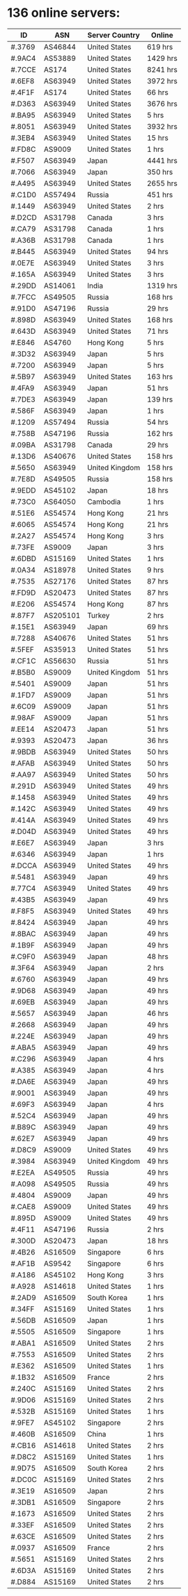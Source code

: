 # 136 online servers:

| ID | ASN | Server Country | Online |
| ------ | ------ | ------ | ------ |
| #.3769 | AS46844 | United States | 619 hrs |
| #.9AC4 | AS53889 | United States | 1429 hrs |
| #.7CCE | AS174 | United States | 8241 hrs |
| #.6EF8 | AS63949 | United States | 3972 hrs |
| #.4F1F | AS174 | United States | 66 hrs |
| #.D363 | AS63949 | United States | 3676 hrs |
| #.BA95 | AS63949 | United States | 5 hrs |
| #.8051 | AS63949 | United States | 3932 hrs |
| #.3EB4 | AS63949 | United States | 15 hrs |
| #.FD8C | AS9009 | United States | 1 hrs |
| #.F507 | AS63949 | Japan | 4441 hrs |
| #.7066 | AS63949 | Japan | 350 hrs |
| #.A495 | AS63949 | United States | 2655 hrs |
| #.C1D0 | AS57494 | Russia | 451 hrs |
| #.1449 | AS63949 | United States | 2 hrs |
| #.D2CD | AS31798 | Canada | 3 hrs |
| #.CA79 | AS31798 | Canada | 1 hrs |
| #.A36B | AS31798 | Canada | 1 hrs |
| #.B445 | AS63949 | United States | 94 hrs |
| #.0E7E | AS63949 | United States | 3 hrs |
| #.165A | AS63949 | United States | 3 hrs |
| #.29DD | AS14061 | India | 1319 hrs |
| #.7FCC | AS49505 | Russia | 168 hrs |
| #.91D0 | AS47196 | Russia | 29 hrs |
| #.898D | AS63949 | United States | 168 hrs |
| #.643D | AS63949 | United States | 71 hrs |
| #.E846 | AS4760 | Hong Kong | 5 hrs |
| #.3D32 | AS63949 | Japan | 5 hrs |
| #.7200 | AS63949 | Japan | 5 hrs |
| #.5B97 | AS63949 | United States | 163 hrs |
| #.4FA9 | AS63949 | Japan | 51 hrs |
| #.7DE3 | AS63949 | Japan | 139 hrs |
| #.586F | AS63949 | Japan | 1 hrs |
| #.1209 | AS57494 | Russia | 54 hrs |
| #.758B | AS47196 | Russia | 162 hrs |
| #.09BA | AS31798 | Canada | 29 hrs |
| #.13D6 | AS40676 | United States | 158 hrs |
| #.5650 | AS63949 | United Kingdom | 158 hrs |
| #.7E8D | AS49505 | Russia | 158 hrs |
| #.9EDD | AS45102 | Japan | 18 hrs |
| #.73C0 | AS64050 | Cambodia | 1 hrs |
| #.51E6 | AS54574 | Hong Kong | 21 hrs |
| #.6065 | AS54574 | Hong Kong | 21 hrs |
| #.2A27 | AS54574 | Hong Kong | 3 hrs |
| #.73FE | AS9009 | Japan | 3 hrs |
| #.6DBD | AS15169 | United States | 1 hrs |
| #.0A34 | AS18978 | United States | 9 hrs |
| #.7535 | AS27176 | United States | 87 hrs |
| #.FD9D | AS20473 | United States | 87 hrs |
| #.E206 | AS54574 | Hong Kong | 87 hrs |
| #.87F7 | AS205101 | Turkey | 2 hrs |
| #.15E1 | AS63949 | Japan | 69 hrs |
| #.7288 | AS40676 | United States | 51 hrs |
| #.5FEF | AS35913 | United States | 51 hrs |
| #.CF1C | AS56630 | Russia | 51 hrs |
| #.B5B0 | AS9009 | United Kingdom | 51 hrs |
| #.5401 | AS9009 | Japan | 51 hrs |
| #.1FD7 | AS9009 | Japan | 51 hrs |
| #.6C09 | AS9009 | Japan | 51 hrs |
| #.98AF | AS9009 | Japan | 51 hrs |
| #.EE14 | AS20473 | Japan | 51 hrs |
| #.9393 | AS20473 | Japan | 36 hrs |
| #.9BDB | AS63949 | United States | 50 hrs |
| #.AFAB | AS63949 | United States | 50 hrs |
| #.AA97 | AS63949 | United States | 50 hrs |
| #.291D | AS63949 | United States | 49 hrs |
| #.1458 | AS63949 | United States | 49 hrs |
| #.142C | AS63949 | United States | 49 hrs |
| #.414A | AS63949 | United States | 49 hrs |
| #.D04D | AS63949 | United States | 49 hrs |
| #.E6E7 | AS63949 | Japan | 3 hrs |
| #.6346 | AS63949 | Japan | 1 hrs |
| #.DCCA | AS63949 | United States | 49 hrs |
| #.5481 | AS63949 | Japan | 49 hrs |
| #.77C4 | AS63949 | United States | 49 hrs |
| #.43B5 | AS63949 | Japan | 49 hrs |
| #.F8F5 | AS63949 | United States | 49 hrs |
| #.8424 | AS63949 | Japan | 49 hrs |
| #.8BAC | AS63949 | Japan | 49 hrs |
| #.1B9F | AS63949 | Japan | 49 hrs |
| #.C9F0 | AS63949 | Japan | 48 hrs |
| #.3F64 | AS63949 | Japan | 2 hrs |
| #.6760 | AS63949 | Japan | 49 hrs |
| #.9D68 | AS63949 | Japan | 49 hrs |
| #.69EB | AS63949 | Japan | 49 hrs |
| #.5657 | AS63949 | Japan | 46 hrs |
| #.2668 | AS63949 | Japan | 49 hrs |
| #.224E | AS63949 | Japan | 49 hrs |
| #.ABA5 | AS63949 | Japan | 49 hrs |
| #.C296 | AS63949 | Japan | 4 hrs |
| #.A385 | AS63949 | Japan | 4 hrs |
| #.DA6E | AS63949 | Japan | 49 hrs |
| #.9001 | AS63949 | Japan | 49 hrs |
| #.69F3 | AS63949 | Japan | 4 hrs |
| #.52C4 | AS63949 | Japan | 49 hrs |
| #.B89C | AS63949 | Japan | 49 hrs |
| #.62E7 | AS63949 | Japan | 49 hrs |
| #.D8C9 | AS9009 | United States | 49 hrs |
| #.3984 | AS63949 | United Kingdom | 49 hrs |
| #.E2EA | AS49505 | Russia | 49 hrs |
| #.A098 | AS49505 | Russia | 49 hrs |
| #.4804 | AS9009 | Japan | 49 hrs |
| #.CAE8 | AS9009 | United States | 49 hrs |
| #.895D | AS9009 | United States | 49 hrs |
| #.4F11 | AS47196 | Russia | 2 hrs |
| #.300D | AS20473 | Japan | 18 hrs |
| #.4B26 | AS16509 | Singapore | 6 hrs |
| #.AF1B | AS9542 | Singapore | 6 hrs |
| #.A186 | AS45102 | Hong Kong | 3 hrs |
| #.A928 | AS14618 | United States | 1 hrs |
| #.2AD9 | AS16509 | South Korea | 1 hrs |
| #.34FF | AS15169 | United States | 1 hrs |
| #.56DB | AS16509 | Japan | 1 hrs |
| #.5505 | AS16509 | Singapore | 1 hrs |
| #.ABA1 | AS16509 | United States | 2 hrs |
| #.7553 | AS16509 | United States | 2 hrs |
| #.E362 | AS16509 | United States | 1 hrs |
| #.1B32 | AS16509 | France | 2 hrs |
| #.240C | AS15169 | United States | 2 hrs |
| #.9D06 | AS15169 | United States | 2 hrs |
| #.532B | AS15169 | United States | 1 hrs |
| #.9FE7 | AS45102 | Singapore | 2 hrs |
| #.460B | AS16509 | China | 1 hrs |
| #.CB16 | AS14618 | United States | 2 hrs |
| #.D8C2 | AS15169 | United States | 1 hrs |
| #.9D75 | AS16509 | South Korea | 2 hrs |
| #.DC0C | AS15169 | United States | 2 hrs |
| #.3E19 | AS16509 | Japan | 2 hrs |
| #.3DB1 | AS16509 | Singapore | 2 hrs |
| #.1673 | AS16509 | United States | 2 hrs |
| #.33EF | AS16509 | United States | 2 hrs |
| #.63CE | AS16509 | United States | 2 hrs |
| #.0937 | AS16509 | France | 2 hrs |
| #.5651 | AS15169 | United States | 2 hrs |
| #.6D3A | AS15169 | United States | 2 hrs |
| #.D884 | AS15169 | United States | 2 hrs |

